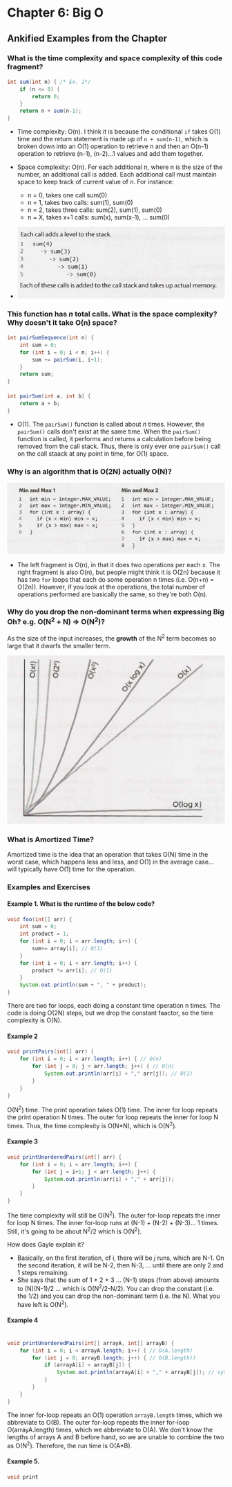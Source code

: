 # Chapter 6: Big O

## Ankified Examples from the Chapter

### What is the **time** complexity and **space** complexity of this code fragment? 

```java
int sum(int n) { /* Ex. 1*/ 
    if (n <= 0) {
        return 0; 
    }
    return n + sum(n-1); 
}
```

- Time complexity: O(n). I think it is because the conditional `if` takes O(1) time and the return statement is made up of `n + sum(n-1)`, which is broken down into an O(1) operation to retrieve n and then an O(n-1) operation to retrieve (n-1), (n-2)...1 values and add them together. 

- Space complexity: O(n). For each additional n, where n is the size of the number, an additional call is added. Each additional call must maintain space to keep track of current value of _n_. For instance:
    - n = 0, takes one call sum(0)
    - n = 1, takes two calls: sum(1), sum(0)
    - n = 2, takes three calls: sum(2), sum(1), sum(0)
    - n = X, takes x+1 calls: sum(x), sum(x-1), ... sum(0)

- ![](images/2021-02-14-08-51-44.png)


### This function has _n_ total calls. What is the space complexity? Why doesn't it take O(n) space? 

```java
int pairSumSequence(int n) { 
    int sum = 0; 
    for (int i = 0; i < n; i++) {
        sum += pairSum(i, i+1); 
    }
    return sum; 
}

int pairSum(int a, int b) {
    return a + b;
}
```

- O(1). The `pairSum()` function is called about _n_ times. However, the `pairSum()` calls don't exist at the same time. When the `pairSum()` function is called, it performs and returns a calculation before being removed from the call stack. Thus, there is only ever one `pairSum()` call on the call staack at any point in time, for O(1) space. 

### Why is an algorithm that is O(2N) actually O(N)? 

![](images/2021-02-14-09-02-07.png)

- The left fragment is O(n), in that it does two operations per each x. The right fragment is also O(n), but people might think it is O(2n) because it has two `for` loops that each do some operation n times (i.e. O(n+n) = O(2n)). However, if you look at the operations, the total number of operations performed are basically the same, so they're both O(n). 

### Why do you drop the **non-dominant terms** when expressing Big Oh? e.g. O(N<sup>2</sup> + N) => O(N<sup>2</sup>)? 

As the size of the input increases, the **growth** of the N<sup>2</sup> term becomes so large that it dwarfs the smaller term. 

![](images/2021-02-14-09-06-30.png)

### What is **Amortized Time**? 

Amortized time is the idea that an operation that takes O(N) time in the worst case, which happens less and less, and O(1) in the average case... will typically have O(1) time for the operation. 


### Examples and Exercises

#### Example 1. What is the runtime of the below code?

```java
void foo(int[] arr) {
    int sum = 0;
    int product = 1; 
    for (int i = 0; i < arr.length; i++) {
        sum+= array[i]; // O(1)
    }
    for (int i = 0; i < arr.length; i++) {
        product *= arr[i]; // O(1)
    }
    System.out.println(sum + ", " + product); 
}
```

There are two for loops, each doing a constant time operation n times. The code is doing O(2N) steps, but we drop the constant faactor, so the time complexity is O(N). 

#### Example 2

```java
void printPairs(int[] arr) {
    for (int i = 0; i < arr.length; i++) { // O(n)
        for (int j = 0; j < arr.length; j++) { // O(n)
            System.out.println(arr[i] + "," arr[j]); // O(1)
        }
    }
}
```

O(N<sup>2</sup>) time. The print operation takes O(1) time. The inner for loop repeats the print operation N times. The outer for loop repeats the inner for loop N times. Thus, the time complexity is O(N*N), which is O(N<sup>2</sup>). 

#### Example 3
```java
void printUnorderedPairs(int[] arr) {
    for (int i = 0; i < arr.length; i++) {
        for (int j = i+1; j < arr.length; j++) {
            System.out.println(arr[i] + "," + arr[j]); 
        }
    }
}
```

The time complexity will still be O(N<sup>2</sup>). The outer for-loop repeats the inner for loop N times. The inner for-loop runs at (N-1) + (N-2) + (N-3)... 1 times.  Still, it's going to be about N<sup>2</sup>/2 which is O(N<sup>2</sup>). 


How does Gayle explain it? 
- Basically, on the first iteration, of i, there will be _j_ runs, which are N-1. On the second iteration, it will be N-2, then N-3, ... until there are only 2 and 1 steps remaining. 
- She says that the sum of 1 + 2 + 3 ... (N-1) steps (from above) amounts to (N)(N-1)/2 ... which is O(N<sup>2</sup>/2-N/2). You can drop the constant (i.e. the 1/2) and you can drop the non-dominant term (i.e. the N). What you have left is O(N<sup>2</sup>). 

#### Example 4

```java

void printUnorderedPairs(int[] arrayA, int[] arrayB) {
    for (int i = 0; i < arrayA.length; i++) { // O(A.length)
        for (int j = 0; arrayB.length; j++) { // O(B.length))
            if (arrayA[i] < arrayB[j]) {
                System.out.println(arrayA[i] + "," + arrayB[j]); // sysout is O(1)
            }
        }
    }
}
```

The inner for-loop repeats an O(1) operation `arrayB.length` times, which we abbreviate to O(B). The outer for-loop repeats the inner for-loop O(arrayA.length) times, which we abbreviate to O(A). We don't know the lengths of arrays A and B before hand, so we are unable to combine the two as O(N<sup>2</sup>).  Therefore, the run time is O(A*B). 

#### Example 5. 

```java
void print